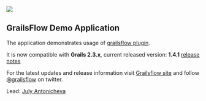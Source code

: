 ![](https://github.com/jCatalog/grailsflow-app/blob/master/web-app/images/layout/grailsflowLogo.jpg)

## GrailsFlow Demo Application

The application demonstrates usage of [grailsflow plugin](https://github.com/jCatalog/grailsflow-core-plugin).

It is now compatible with **Grails 2.3.x**, current released version: **1.4.1** [release notes](http://jira.jcatalog.com/secure/IssueNavigator.jspa?reset=true&jqlQuery=project+%3D+GFW+AND+fixVersion+%3D+%221.4.1%22)

For the latest updates and release information visit [Grailsflow site](http://grailsflow.org) and follow [@grailsflow](https://twitter.com/grailsflow) on twitter.

Lead: [July Antonicheva](https://github.com/julyantonicheva)
